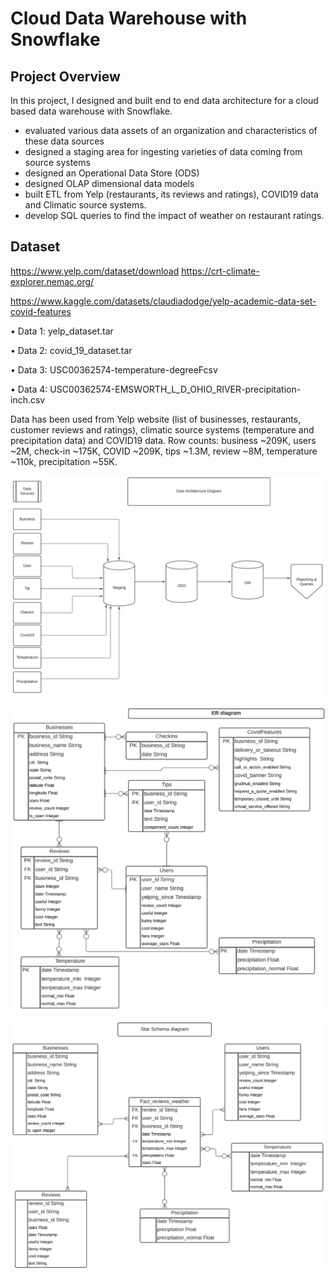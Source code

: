 # Cloud Data Warehouse with Snowflake

## Project Overview
In this project, I designed and built end to end data architecture for a cloud based data warehouse with Snowflake.

- evaluated various data assets of an organization and characteristics of these data sources
- designed a staging area for ingesting varieties of data coming from source systems 
- designed an Operational Data Store (ODS)
- designed OLAP dimensional data models
- built ETL from Yelp (restaurants, its reviews and ratings), COVID19 data and Climatic source systems. 
- develop SQL queries to find the impact of weather on restaurant ratings.

## Dataset

https://www.yelp.com/dataset/download https://crt-climate-explorer.nemac.org/

https://www.kaggle.com/datasets/claudiadodge/yelp-academic-data-set-covid-features

•	Data 1: yelp_dataset.tar

•	Data 2: covid_19_dataset.tar

•	Data 3: USC00362574-temperature-degreeFcsv

•	Data 4: USC00362574-EMSWORTH_L_D_OHIO_RIVER-precipitation-inch.csv



Data has been used from Yelp website (list of businesses, restaurants, customer reviews and ratings), climatic source systems (temperature and precipitation data) and COVID19 data. Row counts: business ~209K, users ~2M, check-in ~175K, COVID ~209K, tips ~1.3M, review ~8M, temperature  ~110k, precipitation ~55K.


![DA](diagrams/DataArchitecture.PNG)



![DA](diagrams/ERdiagram.PNG)

![DA](diagrams/StarSchema.PNG)

